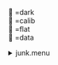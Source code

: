 &#x1F4D9; =dark  
                &#x1F4D5; =calib  
                &#x1F4D8; =flat  
                &#x1F4D7; =data <details><summary>junk.menu</summary><blockquote><pre><details><summary>all_wavelength_coronal_flat.cbk</summary><blockquote><pre><details><summary>setupFlat.rcp</summary><blockquote><pre> diffuser  in 
 cover out 
 occ		out 
 shut	out 
 calib	out 
 Integration:0.00 minutes.  Hardware:2.00 minutes. total:2.00 minutes  </pre></blockquote></details><details><summary>setupDark.rcp</summary><blockquote><pre> shut	in 
 Integration:0.00 minutes.  Hardware:0.00 minutes. total:0.00 minutes  </pre></blockquote></details><details><summary>&#x1F4D9; dark_01wave_1beam_16sums_10rep_BOTH.rcp</summary><blockquote><pre> shut	in 
&#x1F4D9;  data	rcam	both	656.28	16 
&#x1F4D9;  data	rcam	both	656.28	16 
&#x1F4D9;  data	rcam	both	656.28	16 
&#x1F4D9;  data	rcam	both	656.28	16 
&#x1F4D9;  data	rcam	both	656.28	16 
&#x1F4D9;  data	rcam	both	656.28	16 
&#x1F4D9;  data	rcam	both	656.28	16 
&#x1F4D9;  data	rcam	both	656.28	16 
&#x1F4D9;  data	rcam	both	656.28	16 
&#x1F4D9;  data	rcam	both	656.28	16 
 Integration:0.90 minutes.  Hardware:0.00 minutes. total:0.90 minutes  </pre></blockquote></details><details><summary>setupFlat.rcp</summary><blockquote><pre> diffuser  in 
 cover out 
 occ		out 
 shut	out 
 calib	out 
 Integration:0.00 minutes.  Hardware:0.00 minutes. total:0.00 minutes  </pre></blockquote></details><details><summary>637_FW.rcp</summary><blockquote><pre> prefilterrange 637 
 Integration:0.00 minutes.  Hardware:0.42 minutes. total:0.42 minutes  </pre></blockquote></details><details><summary>&#x1F4D8; 637_03wave_2beam_16sums_4rep_BOTH.rcp</summary><blockquote><pre>&#x1F4D8;  data	rcam	both	 637.35	   16 
&#x1F4D8;  data	rcam	both	 637.40	   16 
&#x1F4D8;  data	rcam	both	 637.45	   16 
&#x1F4D8;  data	tcam	both	 637.35	   16 
&#x1F4D8;  data	tcam	both	 637.40	   16 
&#x1F4D8;  data	tcam	both	 637.45	   16 
&#x1F4D8;  data	rcam	both	 637.35	   16 
&#x1F4D8;  data	rcam	both	 637.40	   16 
&#x1F4D8;  data	rcam	both	 637.45	   16 
&#x1F4D8;  data	tcam	both	 637.35	   16 
&#x1F4D8;  data	tcam	both	 637.40	   16 
&#x1F4D8;  data	tcam	both	 637.45	   16 
&#x1F4D8;  data	rcam	both	 637.35	   16 
&#x1F4D8;  data	rcam	both	 637.40	   16 
&#x1F4D8;  data	rcam	both	 637.45	   16 
&#x1F4D8;  data	tcam	both	 637.35	   16 
&#x1F4D8;  data	tcam	both	 637.40	   16 
&#x1F4D8;  data	tcam	both	 637.45	   16 
&#x1F4D8;  data	rcam	both	 637.35	   16 
&#x1F4D8;  data	rcam	both	 637.40	   16 
&#x1F4D8;  data	rcam	both	 637.45	   16 
&#x1F4D8;  data	tcam	both	 637.35	   16 
&#x1F4D8;  data	tcam	both	 637.40	   16 
&#x1F4D8;  data	tcam	both	 637.45	   16 
 Integration:2.17 minutes.  Hardware:0.00 minutes. total:2.17 minutes  </pre></blockquote></details><details><summary>670_FW.rcp</summary><blockquote><pre> prefilterrange 670 
 Integration:0.00 minutes.  Hardware:0.42 minutes. total:0.42 minutes  </pre></blockquote></details><details><summary>&#x1F4D8; 670_03wave_2beam_16sums_4rep_BOTH.rcp</summary><blockquote><pre>&#x1F4D8;  data	rcam	both	 670.11	   16 
&#x1F4D8;  data	rcam	both	 670.16	   16 
&#x1F4D8;  data	rcam	both	 670.21	   16 
&#x1F4D8;  data	tcam	both	 670.11	   16 
&#x1F4D8;  data	tcam	both	 670.16	   16 
&#x1F4D8;  data	tcam	both	 670.21	   16 
&#x1F4D8;  data	rcam	both	 670.11	   16 
&#x1F4D8;  data	rcam	both	 670.16	   16 
&#x1F4D8;  data	rcam	both	 670.21	   16 
&#x1F4D8;  data	tcam	both	 670.11	   16 
&#x1F4D8;  data	tcam	both	 670.16	   16 
&#x1F4D8;  data	tcam	both	 670.21	   16 
&#x1F4D8;  data	rcam	both	 670.11	   16 
&#x1F4D8;  data	rcam	both	 670.16	   16 
&#x1F4D8;  data	rcam	both	 670.21	   16 
&#x1F4D8;  data	tcam	both	 670.11	   16 
&#x1F4D8;  data	tcam	both	 670.16	   16 
&#x1F4D8;  data	tcam	both	 670.21	   16 
&#x1F4D8;  data	rcam	both	 670.11	   16 
&#x1F4D8;  data	rcam	both	 670.16	   16 
&#x1F4D8;  data	rcam	both	 670.21	   16 
&#x1F4D8;  data	tcam	both	 670.11	   16 
&#x1F4D8;  data	tcam	both	 670.16	   16 
&#x1F4D8;  data	tcam	both	 670.21	   16 
 Integration:2.17 minutes.  Hardware:0.00 minutes. total:2.17 minutes  </pre></blockquote></details><details><summary>706_FW.rcp</summary><blockquote><pre> prefilterrange 706 
 Integration:0.00 minutes.  Hardware:0.42 minutes. total:0.42 minutes  </pre></blockquote></details><details><summary>&#x1F4D8; 706_03wave_2beam_16sums_4rep_BLUE.rcp</summary><blockquote><pre>&#x1F4D8;  data	rcam	blue	 706.13	   16 
&#x1F4D8;  data	rcam	blue	 706.20	   16 
&#x1F4D8;  data	rcam	blue	 706.27	   16 
&#x1F4D8;  data	tcam	blue	 706.13	   16 
&#x1F4D8;  data	tcam	blue	 706.20	   16 
&#x1F4D8;  data	tcam	blue	 706.27	   16 
&#x1F4D8;  data	rcam	blue	 706.13	   16 
&#x1F4D8;  data	rcam	blue	 706.20	   16 
&#x1F4D8;  data	rcam	blue	 706.27	   16 
&#x1F4D8;  data	tcam	blue	 706.13	   16 
&#x1F4D8;  data	tcam	blue	 706.20	   16 
&#x1F4D8;  data	tcam	blue	 706.27	   16 
&#x1F4D8;  data	rcam	blue	 706.13	   16 
&#x1F4D8;  data	rcam	blue	 706.20	   16 
&#x1F4D8;  data	rcam	blue	 706.27	   16 
&#x1F4D8;  data	tcam	blue	 706.13	   16 
&#x1F4D8;  data	tcam	blue	 706.20	   16 
&#x1F4D8;  data	tcam	blue	 706.27	   16 
&#x1F4D8;  data	rcam	blue	 706.13	   16 
&#x1F4D8;  data	rcam	blue	 706.20	   16 
&#x1F4D8;  data	rcam	blue	 706.27	   16 
&#x1F4D8;  data	tcam	blue	 706.13	   16 
&#x1F4D8;  data	tcam	blue	 706.20	   16 
&#x1F4D8;  data	tcam	blue	 706.27	   16 
 Integration:2.17 minutes.  Hardware:0.00 minutes. total:2.17 minutes  </pre></blockquote></details><details><summary>761_FW.rcp</summary><blockquote><pre> prefilterrange 761 
 Integration:0.00 minutes.  Hardware:0.42 minutes. total:0.42 minutes  </pre></blockquote></details><details><summary>&#x1F4D8; 761_03wave_2beam_16sums_4rep_BOTH.rcp</summary><blockquote><pre>&#x1F4D8;  data	rcam	both	 761.04	   16 
&#x1F4D8;  data	rcam	both	 761.10	   16 
&#x1F4D8;  data	rcam	both	 761.16	   16 
&#x1F4D8;  data	tcam	both	 761.04	   16 
&#x1F4D8;  data	tcam	both	 761.10	   16 
&#x1F4D8;  data	tcam	both	 761.16	   16 
&#x1F4D8;  data	rcam	both	 761.04	   16 
&#x1F4D8;  data	rcam	both	 761.10	   16 
&#x1F4D8;  data	rcam	both	 761.16	   16 
&#x1F4D8;  data	tcam	both	 761.04	   16 
&#x1F4D8;  data	tcam	both	 761.10	   16 
&#x1F4D8;  data	tcam	both	 761.16	   16 
&#x1F4D8;  data	rcam	both	 761.04	   16 
&#x1F4D8;  data	rcam	both	 761.10	   16 
&#x1F4D8;  data	rcam	both	 761.16	   16 
&#x1F4D8;  data	tcam	both	 761.04	   16 
&#x1F4D8;  data	tcam	both	 761.10	   16 
&#x1F4D8;  data	tcam	both	 761.16	   16 
&#x1F4D8;  data	rcam	both	 761.04	   16 
&#x1F4D8;  data	rcam	both	 761.10	   16 
&#x1F4D8;  data	rcam	both	 761.16	   16 
&#x1F4D8;  data	tcam	both	 761.04	   16 
&#x1F4D8;  data	tcam	both	 761.10	   16 
&#x1F4D8;  data	tcam	both	 761.16	   16 
 Integration:2.17 minutes.  Hardware:0.00 minutes. total:2.17 minutes  </pre></blockquote></details><details><summary>789_FW.rcp</summary><blockquote><pre> prefilterrange 789 
 Integration:0.00 minutes.  Hardware:0.42 minutes. total:0.42 minutes  </pre></blockquote></details><details><summary>&#x1F4D8; 789_03wave_2beam_16sums_4rep_BOTH.rcp</summary><blockquote><pre>&#x1F4D8;  data	rcam	both	 789.33	   16 
&#x1F4D8;  data	rcam	both	 789.40	   16 
&#x1F4D8;  data	rcam	both	 789.47	   16 
&#x1F4D8;  data	tcam	both	 789.33	   16 
&#x1F4D8;  data	tcam	both	 789.40	   16 
&#x1F4D8;  data	tcam	both	 789.47	   16 
&#x1F4D8;  data	rcam	both	 789.33	   16 
&#x1F4D8;  data	rcam	both	 789.40	   16 
&#x1F4D8;  data	rcam	both	 789.47	   16 
&#x1F4D8;  data	tcam	both	 789.33	   16 
&#x1F4D8;  data	tcam	both	 789.40	   16 
&#x1F4D8;  data	tcam	both	 789.47	   16 
&#x1F4D8;  data	rcam	both	 789.33	   16 
&#x1F4D8;  data	rcam	both	 789.40	   16 
&#x1F4D8;  data	rcam	both	 789.47	   16 
&#x1F4D8;  data	tcam	both	 789.33	   16 
&#x1F4D8;  data	tcam	both	 789.40	   16 
&#x1F4D8;  data	tcam	both	 789.47	   16 
&#x1F4D8;  data	rcam	both	 789.33	   16 
&#x1F4D8;  data	rcam	both	 789.40	   16 
&#x1F4D8;  data	rcam	both	 789.47	   16 
&#x1F4D8;  data	tcam	both	 789.33	   16 
&#x1F4D8;  data	tcam	both	 789.40	   16 
&#x1F4D8;  data	tcam	both	 789.47	   16 
 Integration:2.17 minutes.  Hardware:0.00 minutes. total:2.17 minutes  </pre></blockquote></details><details><summary>802_FW.rcp</summary><blockquote><pre> prefilterrange 802 
 Integration:0.00 minutes.  Hardware:0.42 minutes. total:0.42 minutes  </pre></blockquote></details><details><summary>&#x1F4D8; 802_03wave_2beam_16sums_4rep_BOTH.rcp</summary><blockquote><pre>&#x1F4D8;  data	rcam	both	 802.35	   16 
&#x1F4D8;  data	rcam	both	 802.41	   16 
&#x1F4D8;  data	rcam	both	 802.47	   16 
&#x1F4D8;  data	tcam	both	 802.35	   16 
&#x1F4D8;  data	tcam	both	 802.41	   16 
&#x1F4D8;  data	tcam	both	 802.47	   16 
&#x1F4D8;  data	rcam	both	 802.35	   16 
&#x1F4D8;  data	rcam	both	 802.41	   16 
&#x1F4D8;  data	rcam	both	 802.47	   16 
&#x1F4D8;  data	tcam	both	 802.35	   16 
&#x1F4D8;  data	tcam	both	 802.41	   16 
&#x1F4D8;  data	tcam	both	 802.47	   16 
&#x1F4D8;  data	rcam	both	 802.35	   16 
&#x1F4D8;  data	rcam	both	 802.41	   16 
&#x1F4D8;  data	rcam	both	 802.47	   16 
&#x1F4D8;  data	tcam	both	 802.35	   16 
&#x1F4D8;  data	tcam	both	 802.41	   16 
&#x1F4D8;  data	tcam	both	 802.47	   16 
&#x1F4D8;  data	rcam	both	 802.35	   16 
&#x1F4D8;  data	rcam	both	 802.41	   16 
&#x1F4D8;  data	rcam	both	 802.47	   16 
&#x1F4D8;  data	tcam	both	 802.35	   16 
&#x1F4D8;  data	tcam	both	 802.41	   16 
&#x1F4D8;  data	tcam	both	 802.47	   16 
 Integration:2.17 minutes.  Hardware:0.00 minutes. total:2.17 minutes  </pre></blockquote></details><details><summary>991_FW.rcp</summary><blockquote><pre> prefilterrange 991 
 Integration:0.00 minutes.  Hardware:0.42 minutes. total:0.42 minutes  </pre></blockquote></details><details><summary>&#x1F4D8; 991_03wave_2beam_16sums_4rep_BOTH.rcp</summary><blockquote><pre>&#x1F4D8;  data	rcam	both	 991.17	   16 
&#x1F4D8;  data	rcam	both	 991.26	   16 
&#x1F4D8;  data	rcam	both	 991.35	   16 
&#x1F4D8;  data	tcam	both	 991.17	   16 
&#x1F4D8;  data	tcam	both	 991.26	   16 
&#x1F4D8;  data	tcam	both	 991.35	   16 
&#x1F4D8;  data	rcam	both	 991.17	   16 
&#x1F4D8;  data	rcam	both	 991.26	   16 
&#x1F4D8;  data	rcam	both	 991.35	   16 
&#x1F4D8;  data	tcam	both	 991.17	   16 
&#x1F4D8;  data	tcam	both	 991.26	   16 
&#x1F4D8;  data	tcam	both	 991.35	   16 
&#x1F4D8;  data	rcam	both	 991.17	   16 
&#x1F4D8;  data	rcam	both	 991.26	   16 
&#x1F4D8;  data	rcam	both	 991.35	   16 
&#x1F4D8;  data	tcam	both	 991.17	   16 
&#x1F4D8;  data	tcam	both	 991.26	   16 
&#x1F4D8;  data	tcam	both	 991.35	   16 
&#x1F4D8;  data	rcam	both	 991.17	   16 
&#x1F4D8;  data	rcam	both	 991.26	   16 
&#x1F4D8;  data	rcam	both	 991.35	   16 
&#x1F4D8;  data	tcam	both	 991.17	   16 
&#x1F4D8;  data	tcam	both	 991.26	   16 
&#x1F4D8;  data	tcam	both	 991.35	   16 
 Integration:2.17 minutes.  Hardware:0.00 minutes. total:2.17 minutes  </pre></blockquote></details><details><summary>1074_FW.rcp</summary><blockquote><pre> prefilterrange 1074 
 Integration:0.00 minutes.  Hardware:0.42 minutes. total:0.42 minutes  </pre></blockquote></details><details><summary>&#x1F4D8; 1074_03wave_2beam_16sums_4rep_BOTH.rcp</summary><blockquote><pre>&#x1F4D8;  data	rcam	both	1074.59	   16 
&#x1F4D8;  data	rcam	both	1074.70	   16 
&#x1F4D8;  data	rcam	both	1074.81	   16 
&#x1F4D8;  data	tcam	both	1074.59	   16 
&#x1F4D8;  data	tcam	both	1074.70	   16 
&#x1F4D8;  data	tcam	both	1074.81	   16 
&#x1F4D8;  data	rcam	both	1074.59	   16 
&#x1F4D8;  data	rcam	both	1074.70	   16 
&#x1F4D8;  data	rcam	both	1074.81	   16 
&#x1F4D8;  data	tcam	both	1074.59	   16 
&#x1F4D8;  data	tcam	both	1074.70	   16 
&#x1F4D8;  data	tcam	both	1074.81	   16 
&#x1F4D8;  data	rcam	both	1074.59	   16 
&#x1F4D8;  data	rcam	both	1074.70	   16 
&#x1F4D8;  data	rcam	both	1074.81	   16 
&#x1F4D8;  data	tcam	both	1074.59	   16 
&#x1F4D8;  data	tcam	both	1074.70	   16 
&#x1F4D8;  data	tcam	both	1074.81	   16 
&#x1F4D8;  data	rcam	both	1074.59	   16 
&#x1F4D8;  data	rcam	both	1074.70	   16 
&#x1F4D8;  data	rcam	both	1074.81	   16 
&#x1F4D8;  data	tcam	both	1074.59	   16 
&#x1F4D8;  data	tcam	both	1074.70	   16 
&#x1F4D8;  data	tcam	both	1074.81	   16 
 Integration:2.17 minutes.  Hardware:0.00 minutes. total:2.17 minutes  </pre></blockquote></details><details><summary>1079_FW.rcp</summary><blockquote><pre> prefilterrange 1079 
 Integration:0.00 minutes.  Hardware:0.42 minutes. total:0.42 minutes  </pre></blockquote></details><details><summary>&#x1F4D8; 1079_03wave_2beam_16sums_4rep_BOTH.rcp</summary><blockquote><pre>&#x1F4D8;  data	rcam	both	1079.69	   16 
&#x1F4D8;  data	rcam	both	1079.80	   16 
&#x1F4D8;  data	rcam	both	1079.91	   16 
&#x1F4D8;  data	tcam	both	1079.69	   16 
&#x1F4D8;  data	tcam	both	1079.80	   16 
&#x1F4D8;  data	tcam	both	1079.91	   16 
&#x1F4D8;  data	rcam	both	1079.69	   16 
&#x1F4D8;  data	rcam	both	1079.80	   16 
&#x1F4D8;  data	rcam	both	1079.91	   16 
&#x1F4D8;  data	tcam	both	1079.69	   16 
&#x1F4D8;  data	tcam	both	1079.80	   16 
&#x1F4D8;  data	tcam	both	1079.91	   16 
&#x1F4D8;  data	rcam	both	1079.69	   16 
&#x1F4D8;  data	rcam	both	1079.80	   16 
&#x1F4D8;  data	rcam	both	1079.91	   16 
&#x1F4D8;  data	tcam	both	1079.69	   16 
&#x1F4D8;  data	tcam	both	1079.80	   16 
&#x1F4D8;  data	tcam	both	1079.91	   16 
&#x1F4D8;  data	rcam	both	1079.69	   16 
&#x1F4D8;  data	rcam	both	1079.80	   16 
&#x1F4D8;  data	rcam	both	1079.91	   16 
&#x1F4D8;  data	tcam	both	1079.69	   16 
&#x1F4D8;  data	tcam	both	1079.80	   16 
&#x1F4D8;  data	tcam	both	1079.91	   16 
 Integration:2.17 minutes.  Hardware:0.00 minutes. total:2.17 minutes  </pre></blockquote></details><details><summary>setupDark.rcp</summary><blockquote><pre> shut	in 
 Integration:0.00 minutes.  Hardware:0.00 minutes. total:0.00 minutes  </pre></blockquote></details> Integration:20.42 minutes.  Hardware:5.75 minutes. total:26.17 minutes  </pre></blockquote></details></pre></blockquote></details>
